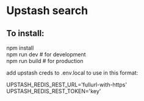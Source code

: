 # Upstash search

## To install:

npm install  
npm run dev     # for development  
npm run build   # for production  

add upstash creds to .env.local to use in this format:  

UPSTASH_REDIS_REST_URL='fullurl-with-https'  
UPSTASH_REDIS_REST_TOKEN='key'